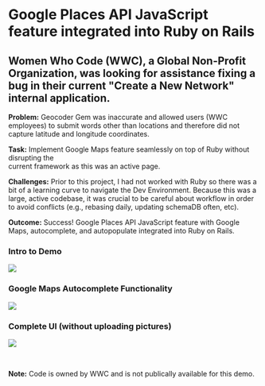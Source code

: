 
# Google Places API JavaScript feature integrated into Ruby on Rails


## Women Who Code (WWC), a Global Non-Profit Organization, was looking for assistance fixing a bug in their current "Create a New Network" internal application.		 

**Problem:**  	Geocoder Gem was inaccurate and allowed users (WWC employees) to submit 
            words other than locations and therefore did not capture latitude and longitude coordinates.

**Task:**       Implement Google Maps feature seamlessly on top of Ruby without disrupting the      	
            current framework as this was an active page.

**Challenges:** Prior to this project, I had not worked with Ruby so there was a bit of a learning curve to navigate the Dev 			 Environment.  Because this was a large, active codebase, it was crucial to be careful about workflow in order to avoid conflicts (e.g., rebasing daily, updating schemaDB often, etc).

**Outcome:** 	Success! Google Places API JavaScript feature with Google Maps, autocomplete, and autopopulate integrated into Ruby on Rails.


### Intro to Demo
![](assets/DemoLiveSite.gif)


### Google Maps Autocomplete Functionality
![](assets/Geocoding.gif)

### Complete UI (without uploading pictures)
![](assets/Final.gif)


<br>

**Note:**  Code is owned by WWC and is not publically available for this demo.
